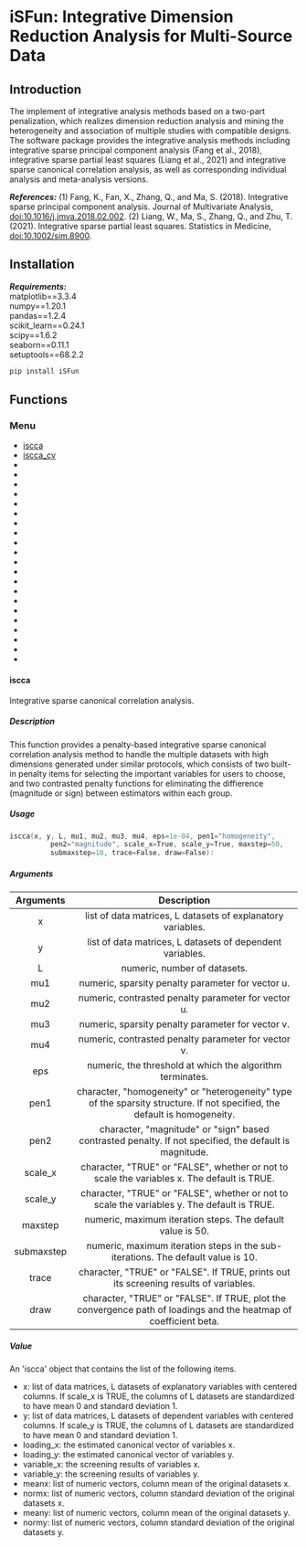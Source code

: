 # iSFun: Integrative Dimension Reduction Analysis for Multi-Source Data
## Introduction
The implement of integrative analysis methods based on a two-part penalization, which realizes dimension reduction analysis and mining the heterogeneity and association of multiple studies with compatible designs. The software package provides the integrative analysis methods including integrative sparse principal component analysis (Fang et al., 2018), integrative sparse partial least squares (Liang et al., 2021) and integrative sparse canonical correlation analysis, as well as corresponding individual analysis and meta-analysis versions.

***References:***
(1) Fang, K., Fan, X., Zhang, Q., and Ma, S. (2018). Integrative sparse principal component analysis. Journal of Multivariate Analysis, <doi:10.1016/j.jmva.2018.02.002>. 
(2) Liang, W., Ma, S., Zhang, Q., and Zhu, T. (2021). Integrative sparse partial least squares. Statistics in Medicine, <doi:10.1002/sim.8900>.
## Installation
***Requirements:*** <br />
matplotlib==3.3.4<br />
numpy==1.20.1<br />
pandas==1.2.4<br />
scikit_learn==0.24.1<br />
scipy==1.6.2<br />
seaborn==0.11.1<br />
setuptools==68.2.2<br />
```c
pip install iSFun
```
## Functions
### Menu
- [iscca](#iscca)
- [iscca_cv](#iscca_cv)
- 
-
-
-
-
-
-
-
-
-
-
-
-
-
-
-
-
-
-
-
-
#### iscca
Integrative sparse canonical correlation analysis.
##### Description
This function provides a penalty-based integrative sparse canonical correlation analysis method to handle the multiple datasets with high dimensions generated under similar protocols, which consists of two built-in penalty items for selecting the important variables for users to choose, and two contrasted penalty functions for eliminating the diffierence (magnitude or sign) between estimators within each group.
##### Usage
```c
iscca(x, y, L, mu1, mu2, mu3, mu4, eps=1e-04, pen1="homogeneity", 
          pen2="magnitude", scale_x=True, scale_y=True, maxstep=50, 
          submaxstep=10, trace=False, draw=False):
```
##### Arguments
|Arguments|Description|
|:---:|:---:|
|x|list of data matrices, L datasets of explanatory variables.|
|y|list of data matrices, L datasets of dependent variables.|
L|numeric, number of datasets.|
mu1|numeric, sparsity penalty parameter for vector u.|
mu2|numeric, contrasted penalty parameter for vector u.|
mu3|numeric, sparsity penalty parameter for vector v.|
mu4|numeric, contrasted penalty parameter for vector v.|
eps|numeric, the threshold at which the algorithm terminates.|
pen1|character, "homogeneity" or "heterogeneity" type of the sparsity structure. If not specified, the default is homogeneity.|
pen2|character, "magnitude" or "sign" based contrasted penalty. If not specified, the default is magnitude.|
scale_x|character, "TRUE" or "FALSE", whether or not to scale the variables x. The default is TRUE.|
scale_y|character, "TRUE" or "FALSE", whether or not to scale the variables y. The default is TRUE.|
maxstep|numeric, maximum iteration steps. The default value is 50.|
submaxstep|numeric, maximum iteration steps in the sub-iterations. The default value is 10.|
trace|character, "TRUE" or "FALSE". If TRUE, prints out its screening results of variables.|
draw|character, "TRUE" or "FALSE". If TRUE, plot the convergence path of loadings and the heatmap of coefficient beta.|
##### Value
An 'iscca' object that contains the list of the following items.
- x: list of data matrices, L datasets of explanatory variables with centered columns. If scale_x is TRUE, the columns of L datasets are standardized to have mean 0 and standard deviation 1.
- y: list of data matrices, L datasets of dependent variables with centered columns. If scale_y is TRUE, the columns of L datasets are standardized to have mean 0 and standard deviation 1.
- loading_x: the estimated canonical vector of variables x.
- loading_y: the estimated canonical vector of variables y.
- variable_x: the screening results of variables x.
- variable_y: the screening results of variables y.
- meanx: list of numeric vectors, column mean of the original datasets x.
- normx: list of numeric vectors, column standard deviation of the original datasets x.
- meany: list of numeric vectors, column mean of the original datasets y.
- normy: list of numeric vectors, column standard deviation of the original datasets y.

